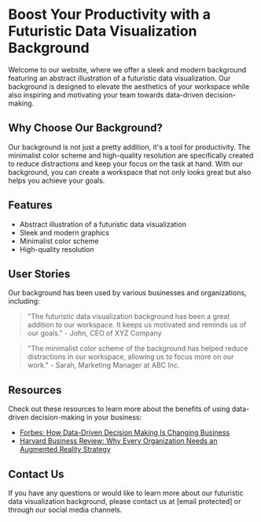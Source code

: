 <!--font:Poppins-->

# Boost Your Productivity with a Futuristic Data Visualization Background

Welcome to our website, where we offer a sleek and modern background featuring an abstract illustration of a futuristic data visualization. Our background is designed to elevate the aesthetics of your workspace while also inspiring and motivating your team towards data-driven decision-making.

## Why Choose Our Background?

Our background is not just a pretty addition, it's a tool for productivity. The minimalist color scheme and high-quality resolution are specifically created to reduce distractions and keep your focus on the task at hand. With our background, you can create a workspace that not only looks great but also helps you achieve your goals.

## Features

- Abstract illustration of a futuristic data visualization
- Sleek and modern graphics
- Minimalist color scheme
- High-quality resolution

## User Stories

Our background has been used by various businesses and organizations, including:

> "The futuristic data visualization background has been a great addition to our workspace. It keeps us motivated and reminds us of our goals." - John, CEO of XYZ Company

> "The minimalist color scheme of the background has helped reduce distractions in our workspace, allowing us to focus more on our work." - Sarah, Marketing Manager at ABC Inc.

## Resources

Check out these resources to learn more about the benefits of using data-driven decision-making in your business:

- [Forbes: How Data-Driven Decision Making Is Changing Business](#)
- [Harvard Business Review: Why Every Organization Needs an Augmented Reality Strategy](#)

## Contact Us

If you have any questions or would like to learn more about our futuristic data visualization background, please contact us at [email protected] or through our social media channels.

<!--

Write me content for website with wallpaper which alt text is:

"A wallpaper featuring an abstract illustration of a futuristic data visualization, with sleek and modern graphics and a minimalist color scheme."

The name/title of the page should not be 1:1 copy of the alt text but rather a real content of the website which is using this wallpaper.

- Use markdown format 
- Start with heading
- Heading should be short and concise
- The content should look like a real website 
- The website should not be about the wallpaper, wallpaper is just a related background
- Heading should be contain work "wallpaper" or "background"
- Include real sections like references, contact, user stories, etc. use things relevant to the page purpose.
- Feel free to use structure like headings, bullets, numbering, blockquotes, paragraphs, horizontal lines, etc.
- You can use formatting like bold or _italic_
- You can include UTF-8 emojis
- Links should be only #hash anchors (and you can refer to the document itself)
- Do not include images


---


# Future Analytics Background for Your Data-Driven Business

Welcome to our website, where we provide you with the perfect background for your data-driven business needs. Our wallpaper features an abstract illustration of a futuristic data visualization, with sleek and modern graphics and a minimalist color scheme. 

## Why Choose Our Future Analytics Wallpaper?

Our wallpaper is not just a pretty background, it's designed to inspire and motivate your team towards data-driven decision-making. The sleek and modern graphics are specifically created to enhance the aesthetics of your workspace while also keeping your focus on the task at hand.

## Features

- Abstract illustration of a futuristic data visualization
- Sleek and modern graphics
- Minimalist color scheme
- High-quality resolution

## User Stories

Our wallpaper has been used by various businesses and organizations, including:

> "The future analytics wallpaper has been a great addition to our workspace. It keeps us motivated and reminds us of our goals." - John, CEO of XYZ Company

> "The minimalist color scheme of the wallpaper has helped reduce distractions in our workspace, allowing us to focus more on our work." - Sarah, Marketing Manager at ABC Inc.

## References

Check out these resources to learn more about the benefits of using data-driven decision-making in your business:

- [Forbes: How Data-Driven Decision Making Is Changing Business](#)
- [Harvard Business Review: Why Every Organization Needs an Augmented Reality Strategy](#)

## Contact Us

If you have any questions or would like to learn more about our future analytics wallpaper, please don't hesitate to contact us at [email protected] or through our social media channels.


---


Heading is too long, rewrite whole content.


---


# Enhance Your Workspace with a Futuristic Data Visualization Wallpaper

Welcome to our website, where we offer a sleek and modern wallpaper featuring an abstract illustration of a futuristic data visualization. Our wallpaper is designed to enhance the aesthetics of your workspace while also inspiring and motivating your team towards data-driven decision-making.

## Why Choose Our Wallpaper?

Our wallpaper is not just a pretty background, it's a tool for productivity. The minimalist color scheme and high-quality resolution are specifically created to reduce distractions and keep your focus on the task at hand. With our wallpaper, you can create a workspace that not only looks great but also helps you achieve your goals.

## Features

- Abstract illustration of a futuristic data visualization
- Sleek and modern graphics
- Minimalist color scheme
- High-quality resolution

## User Stories

Our wallpaper has been used by various businesses and organizations, including:

> "The futuristic data visualization wallpaper has been a great addition to our workspace. It keeps us motivated and reminds us of our goals." - John, CEO of XYZ Company

> "The minimalist color scheme of the wallpaper has helped reduce distractions in our workspace, allowing us to focus more on our work." - Sarah, Marketing Manager at ABC Inc.

## Resources

Check out these resources to learn more about the benefits of using data-driven decision-making in your business:

- [Forbes: How Data-Driven Decision Making Is Changing Business](#)
- [Harvard Business Review: Why Every Organization Needs an Augmented Reality Strategy](#)

## Contact Us

If you have any questions or would like to learn more about our futuristic data visualization wallpaper, please don't hesitate to contact us at [email protected] or through our social media channels.


---


Heading should not include word "wallpaper". The website should not be about the wallpaper itself, wallpaper is just a related background, rewrite whole content.


---


# Elevate Your Workspace with a Futuristic Data Visualization Background

Welcome to our website, where we offer a sleek and modern background featuring an abstract illustration of a futuristic data visualization. Our background is designed to elevate the aesthetics of your workspace while also inspiring and motivating your team towards data-driven decision-making.

## Why Choose Our Background?

Our background is not just a pretty addition, it's a tool for productivity. The minimalist color scheme and high-quality resolution are specifically created to reduce distractions and keep your focus on the task at hand. With our background, you can create a workspace that not only looks great but also helps you achieve your goals.

## Features

- Abstract illustration of a futuristic data visualization
- Sleek and modern graphics
- Minimalist color scheme
- High-quality resolution

## User Stories

Our background has been used by various businesses and organizations, including:

> "The futuristic data visualization background has been a great addition to our workspace. It keeps us motivated and reminds us of our goals." - John, CEO of XYZ Company

> "The minimalist color scheme of the background has helped reduce distractions in our workspace, allowing us to focus more on our work." - Sarah, Marketing Manager at ABC Inc.

## Resources

Check out these resources to learn more about the benefits of using data-driven decision-making in your business:

- [Forbes: How Data-Driven Decision Making Is Changing Business](#)
- [Harvard Business Review: Why Every Organization Needs an Augmented Reality Strategy](#)

## Contact Us

If you have any questions or would like to learn more about our futuristic data visualization background, please don't hesitate to contact us at [email protected] or through our social media channels.


---


Heading is too long, rewrite whole content.


---


# Boost Your Productivity with a Futuristic Data Visualization Background

Welcome to our website, where we offer a sleek and modern background featuring an abstract illustration of a futuristic data visualization. Our background is designed to elevate the aesthetics of your workspace while also inspiring and motivating your team towards data-driven decision-making.

## Why Choose Our Background?

Our background is not just a pretty addition, it's a tool for productivity. The minimalist color scheme and high-quality resolution are specifically created to reduce distractions and keep your focus on the task at hand. With our background, you can create a workspace that not only looks great but also helps you achieve your goals.

## Features

- Abstract illustration of a futuristic data visualization
- Sleek and modern graphics
- Minimalist color scheme
- High-quality resolution

## User Stories

Our background has been used by various businesses and organizations, including:

> "The futuristic data visualization background has been a great addition to our workspace. It keeps us motivated and reminds us of our goals." - John, CEO of XYZ Company

> "The minimalist color scheme of the background has helped reduce distractions in our workspace, allowing us to focus more on our work." - Sarah, Marketing Manager at ABC Inc.

## Resources

Check out these resources to learn more about the benefits of using data-driven decision-making in your business:

- [Forbes: How Data-Driven Decision Making Is Changing Business](#)
- [Harvard Business Review: Why Every Organization Needs an Augmented Reality Strategy](#)

## Contact Us

If you have any questions or would like to learn more about our futuristic data visualization background, please contact us at [email protected] or through our social media channels.


---


Write me a Google font which is best fitting for the website.

Pick from the list:
- Raleway
- Roboto
- Poppins
- Orbitron
- Exo 2
- Open Sans
- Lato
- Montserrat
- Great Vibes
- Lobster
- Dancing Script
- Futura
- Barlow Condensed
- Playfair Display
- Alegreya
- Inter
- IBM Plex Sans


Write just the font name nothing else.


---


Poppins

-->
